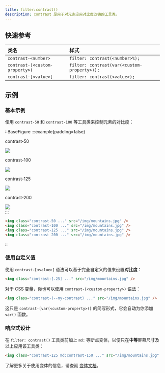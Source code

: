 ```yaml
---
title: filter:contrast()
description: contrast 是用于对元素应用对比度滤镜的工具类。
---
```


## 快速参考

| 类名                 | 样式                        |
| :------------------- | :-------------------------- |
| `contrast-<number>`  | `filter: contrast(<number>%);` |
| `contrast-(<custom-property>)` | `filter: contrast(var(<custom-property>));` |
| `contrast-[<value>]` | `filter: contrast(<value>);`  |

## 示例

### 基本示例

使用 `contrast-50` 和 `contrast-100` 等工具类来控制元素的对比度：

::BaseFigure
:::example{padding=false}
<div class="flex scroll-p-8 justify-start overflow-scroll sm:block sm:overflow-visible">
  <div class="flex shrink-0 items-center justify-around gap-6 p-8 font-mono font-bold sm:gap-4">
    <div class="flex shrink-0 flex-col items-center">
      <p class="mb-3 text-center font-mono text-xs font-medium text-gray-500 dark:text-gray-400">
        contrast-50
      </p>
      <div class="relative contrast-50">
        <img
          class="size-24 rounded-lg object-cover"
          src="https://images.unsplash.com/photo-1554629947-334ff61d85dc?ixid=MnwxMjA3fDB8MHxwaG90by1wYWdlfHx8fGVufDB8fHx8&ixlib=rb-1.2.1&auto=format&fit=crop&w=1000&h=1000&q=90"
        />
        <div class="absolute inset-0 rounded-lg ring-1 ring-black/10 ring-inset"></div>
      </div>
    </div>
    <div class="flex shrink-0 flex-col items-center">
      <p class="mb-3 text-center font-mono text-xs font-medium text-gray-500 dark:text-gray-400">
        contrast-100
      </p>
      <div class="relative contrast-100">
        <img
          class="size-24 rounded-lg object-cover"
          src="https://images.unsplash.com/photo-1554629947-334ff61d85dc?ixid=MnwxMjA3fDB8MHxwaG90by1wYWdlfHx8fGVufDB8fHx8&ixlib=rb-1.2.1&auto=format&fit=crop&w=1000&h=1000&q=90"
        />
        <div class="absolute inset-0 rounded-lg ring-1 ring-black/10 ring-inset"></div>
      </div>
    </div>
    <div class="flex shrink-0 flex-col items-center">
      <p class="mb-3 text-center font-mono text-xs font-medium text-gray-500 dark:text-gray-400">
        contrast-125
      </p>
      <div class="relative contrast-125">
        <img
          class="size-24 rounded-lg object-cover"
          src="https://images.unsplash.com/photo-1554629947-334ff61d85dc?ixid=MnwxMjA3fDB8MHxwaG90by1wYWdlfHx8fGVufDB8fHx8&ixlib=rb-1.2.1&auto=format&fit=crop&w=1000&h=1000&q=90"
        />
        <div class="absolute inset-0 rounded-lg ring-1 ring-black/10 ring-inset"></div>
      </div>
    </div>
    <div class="flex shrink-0 flex-col items-center">
      <p class="mb-3 text-center font-mono text-xs font-medium text-gray-500 dark:text-gray-400">
        contrast-200
      </p>
      <div class="relative contrast-200">
        <img
          class="size-24 rounded-lg object-cover"
          src="https://images.unsplash.com/photo-1554629947-334ff61d85dc?ixid=MnwxMjA3fDB8MHxwaG90by1wYWdlfHx8fGVufDB8fHx8&ixlib=rb-1.2.1&auto=format&fit=crop&w=1000&h=1000&q=90"
        />
        <div class="absolute inset-0 rounded-lg ring-1 ring-black/10 ring-inset"></div>
      </div>
    </div>
  </div>
</div>
:::

```html
<img class="contrast-50 ..." src="/img/mountains.jpg" />
<img class="contrast-100 ..." src="/img/mountains.jpg" />
<img class="contrast-125 ..." src="/img/mountains.jpg" />
<img class="contrast-200 ..." src="/img/mountains.jpg" />
```
::

### 使用自定义值

使用 `contrast-[<value>]` 语法可以基于完全自定义的值来设置**对比度**：

```html
<img class="contrast-[.25] ..." src="/img/mountains.jpg" />
```

对于 CSS 变量，你也可以使用 `contrast-(<custom-property>)` 语法：

```html
<img class="contrast-(--my-contrast) ..." src="/img/mountains.jpg" />
```

这只是 `contrast-[var(<custom-property>)]` 的简写形式，它会自动为你添加 `var()` 函数。

### 响应式设计

在 `filter: contrast()` 工具类前加上 `md:` 等断点变体，以便只在**中等**屏幕尺寸及以上应用该工具类：

```html
<img class="contrast-125 md:contrast-150 ..." src="/img/mountains.jpg" />
```

了解更多关于使用变体的信息，请查阅 [变体文档](https://tailwindcss.com/docs/hover-focus-and-other-states%23variants)。

